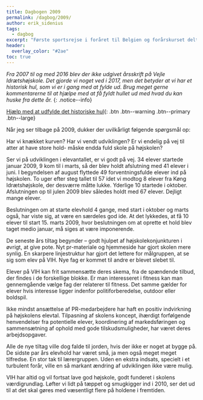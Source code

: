 ```yaml
---
title: Dagbogen 2009
permalink: /dagbog/2009/
author: erik_sidenius
tags:
  - dagbog
excerpt: "Første sportsrejse i foråret til Belgien og forårskurset deltager på Landsstævnet i Holbæk."
header:
  overlay_color: "#2ae"
toc: true
---
```


_Fra 2007 til og med 2016 blev der ikke udgivet årsskrift på Vejle Idrætshøjskole. Det gjorde vi noget ved i 2017, men det betyder at vi har et historisk hul, som vi er i gang med at fylde ud. Brug meget gerne kommentarerne til at hjælpe med at få fyldt hullet ud med hvad du kan huske fra dette år._
{: .notice--info}

[<i class='fas fa-question'></i> Hjælp med at udfylde det historiske hul](https://docs.google.com/document/d/1KLTU9eNPowvIVPKog7g2hM4QwUA7NUE_L1gmDO61Xww/edit?usp=sharing){: .btn .btn--warning .btn--primary .btn--large}

Når jeg ser tilbage på 2009, dukker der uvilkårligt følgende spørgsmål op:

Har vi knækket kurven? Har vi vendt udviklingen? Er vi endelig på vej til atter at have store hold- måske endda fuld skole på højskolen?

Ser vi på udviklingen i elevantallet, er vi godt på vej. 34 elever startede januar 2009, 9 kom til i marts, så der blev holdt afslutning med 41 elever i juni. I begyndelsen af august flyttede 49 forventningsfulde elever ind på højskolen. To uger efter steg tallet til 57 idet vi modtog 8 elever fra Køng Idrætshøjskole, der desværre måtte lukke. Yderlige 10 startede i oktober. Afslutningen op til julen 2009 blev således holdt med 67 elever. Dejligt mange elever.

Beslutningen om at starte elevhold 4 gange, med start i oktober og marts også, har viste sig, at være en særdeles god ide. At det lykkedes, at få 10 elever til start 15. marts 2009, hvor beslutningen om at oprette et hold blev taget medio januar, må siges at være imponerende.

De seneste års tiltag begynder – godt hjulpet af højskolekonjunkturen i øvrigt, at give pote. Nyt pr-materiale og hjemmeside har gjort skolen mere synlig. En skarpere linjestruktur har gjort det lettere for målgruppen, at se sig som elev på VIH. Nye fag er kommet til andre er blevet slebet til.

Elever på VIH kan frit sammensætte deres skema, fra de spændende tilbud, der findes i de forskellige blokke. Er man interesseret i fitness kan man gennemgående vælge fag der relaterer til fitness. Det samme gælder for elever hvis interesse ligger indenfor politiforberedelse, outdoor eller boldspil.

Ikke mindst ansættelse af PR-medarbejdere har haft en positiv indvirkning på højskolens elevtal.  Tilpasning af skolens koncept, ihærdigt forfølgende henvendelser fra potentielle elever, koordinering af markedsføringen og sammensætning af ophold med gode tilskudsmuligheder, har været deres arbejdsopgaver.

Alle de nye tiltag ville dog falde til jorden, hvis der ikke er noget at bygge på. De sidste par års elevhold har været små, ja men også meget meget tilfredse. En stor tak til lærergruppen. Uden en ekstra indsats, specielt i et turbulent forår, ville en så markant ændring af udviklingen ikke være mulig.

VIH har altid og vil fortsat lave god højskole, godt funderet i skolens værdigrundlag. Løfter vi lidt på tæppet og smugkigger ind i 2010, ser det ud til at det skal gøres med væsentligt flere på holdene i fremtiden.
